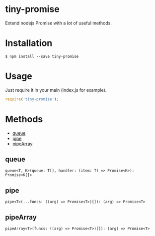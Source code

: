 # tiny-promise
Extend nodejs Promise with a lot of useful methods.
# Installation
`$ npm install --save tiny-promise`
# Usage
Just require it in your main (index.js for example).
```javascript
require('tiny-promise');
```
# Methods
- [queue](#queue)
- [pipe](#pipe)
- [pipeArray](#pipeArray)
## queue
`queue<T, K>(queue: T[], handler: (item: T) => Promise<K>): Promise<K[]>` 
## pipe
`pipe<T>(...funcs: ((arg) => Promise<T>)[]): (arg) => Promise<T>`
## pipeArray
`pipeArray<T>(funcs: ((arg) => Promise<T>)[]): (arg) => Promise<T>`
